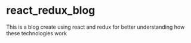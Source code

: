 # react_redux_blog
This is a blog create using react and redux for better understanding how these technologies work
